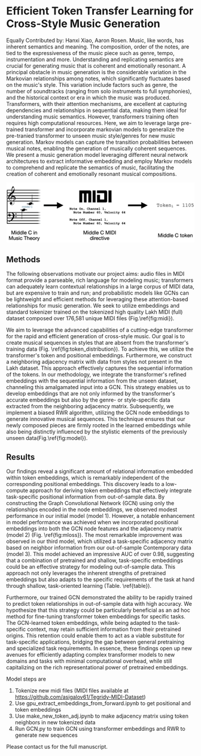 # Efficient Token Transfer Learning for Cross-Style Music Generation
Equally Contributed by: Hanxi Xiao, Aaron Rosen.
Music, like words, has inherent semantics and meaning. The composition, order of the notes, are tied to the expressiveness of the music piece such as genre, tempo, instrumentation and more. Understanding and replicating semantics are crucial for generating music that is coherent and emotionally resonant. A principal obstacle in music generation is the considerable variation in the Markovian relationships among notes, which significantly fluctuates based on the music's style. This variation include factors such as genre, the number of soundtracks (ranging from solo instruments to full symphonies), and the historical context or era in which the music was produced. Transformers, with their attention mechanisms, are excellent at capturing dependencies and relationships in sequential data, making them ideal for understanding music semantics. However, transformers training often requires high computational resources. Here, we aim to leverage large pre-trained transformer and incorporate markovian models to generalize the pre-tranied transformer to unseen music style/genres for new music generation. Markov models can capture the transition probabilities between musical notes, enabling the generation of musically coherent sequences. We present a music generation model leveraging different neural network architectures to extract informative embedding and employ Markov models to comprehend and replicate the semantics of music, facilitating the creation of coherent and emotionally resonant musical compositions.

![Figre_1](https://github.com/Hanxi-002/Token-Transfer-Learning/blob/main/midi_format.png)

## Methods
The following observations motivate our project aims: audio files in MIDI format provide a parseable, rich language for modeling music; transformers can adequately learn contextual relationships in a large corpus of MIDI data, but are expensive to train and run; and probabilistic models like GCNs can be lightweight and efficient methods for leveraging these attention-based relationships for music generation. We seek to utilize embeddings and standard tokenizer trained on the tokenized high quality Lakh MIDI (full) dataset composed over 176,581 unique MIDI files (Fig.\ref{fig:midi}). 

We aim to leverage the advanced capabilities of a cutting-edge transformer for the rapid and efficient generation of cross-style music. Our goal is to create musical sequences in styles that are absent from the transformer's training data (Fig. \ref{fig:token_distribution}). To achieve this, we utilize the transformer's token and positional embeddings. Furthermore, we construct a neighboring adjacency matrix with data from styles not present in the Lakh dataset. This approach effectively captures the sequential information of the tokens. In our methodology, we integrate the transformer's refined embeddings with the sequential information from the unseen dataset, channeling this amalgamated input into a GCN. This strategy enables us to develop embeddings that are not only informed by the transformer's accurate embeddings but also by the genre- or style-specific data extracted from the neighboring adjacency matrix. Subsequently, we implement a biased RWR algorithm, utilizing the GCN node embeddings to generate innovative musical sequences. This technique ensures that our newly composed pieces are firmly rooted in the learned embeddings while also being distinctly influenced by the stylistic elements of the previously unseen data(Fig.\ref{fig:model}).

## Results
Our findings reveal a significant amount of relational information embedded within token embeddings, which is remarkably independent of the corresponding positional embeddings. This discovery leads to a low-compute approach for deriving token embeddings that effectively integrate task-specific positional information from out-of-sample data. By constructing the Graph Convolutional Network (GCN) using only the relationships encoded in the node embeddings, we observed modest performance in our initial model (model 1). However, a notable enhancement in model performance was achieved when we incorporated positional embeddings into both the GCN node features and the adjacency matrix (model 2) (Fig. \ref{fig:mloss}). The most remarkable improvement was observed in our third model, which utilized a task-specific adjacency matrix based on neighbor information from our out-of-sample Contemporary data (model 3). This model achieved an impressive AUC of over 0.98, suggesting that a combination of pretrained and shallow, task-specific embeddings could be an effective strategy for modeling out-of-sample data. This approach not only leverages the inherent strengths of pretrained embeddings but also adapts to the specific requirements of the task at hand through shallow, task-oriented learning (Table. \ref{table}).

Furthermore, our trained GCN demonstrated the ability to be rapidly trained to predict token relationships in out-of-sample data with high accuracy. We hypothesize that this strategy could be particularly beneficial as an ad hoc method for fine-tuning transformer token embeddings for specific tasks. The GCN-learned token embeddings, while being adapted to the task-specific context, may retain sufficient information from their pretrained origins. This retention could enable them to act as a viable substitute for task-specific applications, bridging the gap between general pretraining and specialized task requirements. In essence, these findings open up new avenues for efficiently adapting complex transformer models to new domains and tasks with minimal computational overhead, while still capitalizing on the rich representational power of pretrained embeddings.

Model steps are 
1. Tokenize new midi files (MIDI files available at https://github.com/asigalov61/Tegridy-MIDI-Dataset)
2. Use gpu_extract_embeddings_from_forward.ipynb to get positional and token embeddings
3. Use make_new_token_adj.ipynb to make adjacency matrix using token neighbors in new tokenized data
4. Run GCN.py to train GCN using transformer embeddings and RWR to generate new sequences

Please contact us for the full manuscript.
